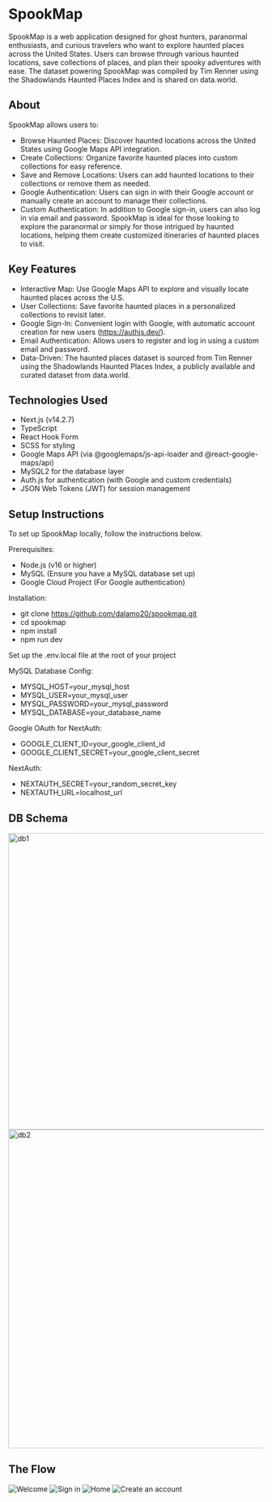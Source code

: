 # SpookMap
SpookMap is a web application designed for ghost hunters, paranormal enthusiasts, and curious travelers who want to explore haunted places across the United States. Users can browse through various haunted locations, save collections of places, and plan their spooky adventures with ease. The dataset powering SpookMap was compiled by Tim Renner using the Shadowlands Haunted Places Index and is shared on data.world.

## About
SpookMap allows users to:
- Browse Haunted Places: Discover haunted locations across the United States using Google Maps API integration.
- Create Collections: Organize favorite haunted places into custom collections for easy reference.
- Save and Remove Locations: Users can add haunted locations to their collections or remove them as needed.
- Google Authentication: Users can sign in with their Google account or manually create an account to manage their collections.
- Custom Authentication: In addition to Google sign-in, users can also log in via email and password.
SpookMap is ideal for those looking to explore the paranormal or simply for those intrigued by haunted locations, helping them create customized itineraries of haunted places to visit.

## Key Features
- Interactive Map: Use Google Maps API to explore and visually locate haunted places across the U.S.
- User Collections: Save favorite haunted places in a personalized collections to revisit later.
- Google Sign-In: Convenient login with Google, with automatic account creation for new users (https://authjs.dev/).
- Email Authentication: Allows users to register and log in using a custom email and password.
- Data-Driven: The haunted places dataset is sourced from Tim Renner using the Shadowlands Haunted Places Index, a publicly available and curated dataset from data.world.

## Technologies Used
- Next.js (v14.2.7)
- TypeScript
- React Hook Form
- SCSS for styling
- Google Maps API (via @googlemaps/js-api-loader and @react-google-maps/api)
- MySQL2 for the database layer
- Auth.js for authentication (with Google and custom credentials)
- JSON Web Tokens (JWT) for session management

## Setup Instructions
To set up SpookMap locally, follow the instructions below.

Prerequisites:
- Node.js (v16 or higher)
- MySQL (Ensure you have a MySQL database set up)
- Google Cloud Project (For Google authentication)

Installation:
- git clone https://github.com/dalamo20/spookmap.git
- cd spookmap
- npm install
- npm run dev

Set up the .env.local file at the root of your project

MySQL Database Config:
- MYSQL_HOST=your_mysql_host
- MYSQL_USER=your_mysql_user
- MYSQL_PASSWORD=your_mysql_password
- MYSQL_DATABASE=your_database_name

Google OAuth for NextAuth:
- GOOGLE_CLIENT_ID=your_google_client_id
- GOOGLE_CLIENT_SECRET=your_google_client_secret

NextAuth:
- NEXTAUTH_SECRET=your_random_secret_key
- NEXTAUTH_URL=localhost_url

## DB Schema
<img width="585" alt="db1" src="https://github.com/user-attachments/assets/f6137c1a-6284-4d62-af71-8bcfad11fcf0">
<img width="629" alt="db2" src="https://github.com/user-attachments/assets/70084d0c-370c-46a9-9e0a-0f7feac013f0">


## The Flow
![Welcome](https://github.com/user-attachments/assets/32a69b62-d7f9-4dbb-9add-41241c9af705)
![Sign in](https://github.com/user-attachments/assets/75f681a1-ec53-4ef7-b2d9-903e19003c09)
![Home](https://github.com/user-attachments/assets/109379b9-6856-4cae-a116-308550b13f29)
![Create an account](https://github.com/user-attachments/assets/f4f6d040-4b9b-42b4-9ef4-a8dac6661f49)

